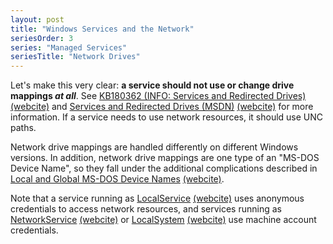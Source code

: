 ```yaml
---
layout: post
title: "Windows Services and the Network"
seriesOrder: 3
series: "Managed Services"
seriesTitle: "Network Drives"
---
```

Let's make this very clear: **a service should not use or change drive mappings _at all_**. See [KB180362 (INFO: Services and Redirected Drives)](http://support.microsoft.com/kb/180362) [(webcite)](http://www.webcitation.org/5wvCVoiMW) and [Services and Redirected Drives (MSDN)](http://msdn.microsoft.com/en-us/library/ms685143.aspx?WT.mc_id=DT-MVP-5000058) [(webcite)](http://www.webcitation.org/5wvCgBLpy) for more information. If a service needs to use network resources, it should use UNC paths.

Network drive mappings are handled differently on different Windows versions. In addition, network drive mappings are one type of an "MS-DOS Device Name", so they fall under the additional complications described in [Local and Global MS-DOS Device Names](http://msdn.microsoft.com/en-us/library/ff554302.aspx?WT.mc_id=DT-MVP-5000058) [(webcite)](http://www.webcitation.org/5wvCJn9TO).

Note that a service running as [LocalService](http://msdn.microsoft.com/en-us/library/ms684188.aspx?WT.mc_id=DT-MVP-5000058) [(webcite)](http://www.webcitation.org/5wvCjwaeD) uses anonymous credentials to access network resources, and services running as [NetworkService](http://msdn.microsoft.com/en-us/library/ms684272.aspx?WT.mc_id=DT-MVP-5000058) [(webcite)](http://www.webcitation.org/5wvCoNkZK) or [LocalSystem](http://msdn.microsoft.com/en-us/library/ms684190(VS.85).aspx?WT.mc_id=DT-MVP-5000058) [(webcite)](http://www.webcitation.org/5wvCtIBSx) use machine account credentials.

